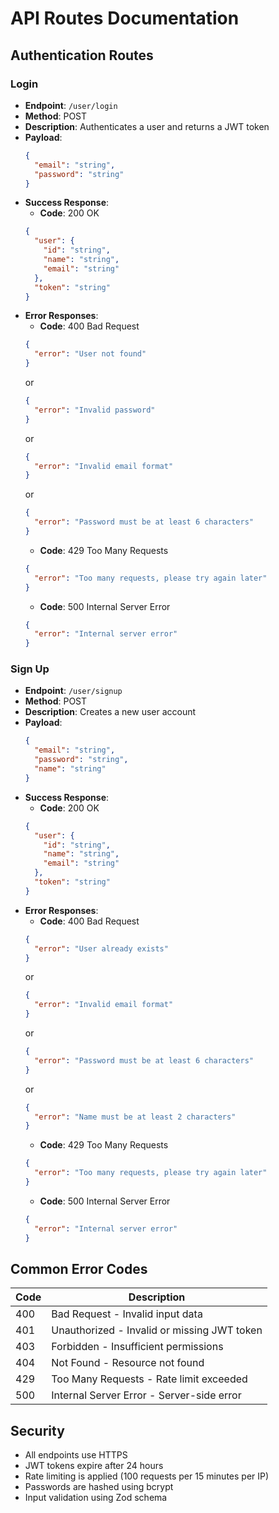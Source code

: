 # API Routes Documentation

## Authentication Routes

### Login

- **Endpoint**: `/user/login`
- **Method**: POST
- **Description**: Authenticates a user and returns a JWT token
- **Payload**:
  ```json
  {
    "email": "string",
    "password": "string"
  }
  ```
- **Success Response**:
  - **Code**: 200 OK
  ```json
  {
    "user": {
      "id": "string",
      "name": "string",
      "email": "string"
    },
    "token": "string"
  }
  ```
- **Error Responses**:
  - **Code**: 400 Bad Request
  ```json
  {
    "error": "User not found"
  }
  ```
  or
  ```json
  {
    "error": "Invalid password"
  }
  ```
  or
  ```json
  {
    "error": "Invalid email format"
  }
  ```
  or
  ```json
  {
    "error": "Password must be at least 6 characters"
  }
  ```
  - **Code**: 429 Too Many Requests
  ```json
  {
    "error": "Too many requests, please try again later"
  }
  ```
  - **Code**: 500 Internal Server Error
  ```json
  {
    "error": "Internal server error"
  }
  ```

### Sign Up

- **Endpoint**: `/user/signup`
- **Method**: POST
- **Description**: Creates a new user account
- **Payload**:
  ```json
  {
    "email": "string",
    "password": "string",
    "name": "string"
  }
  ```
- **Success Response**:
  - **Code**: 200 OK
  ```json
  {
    "user": {
      "id": "string",
      "name": "string",
      "email": "string"
    },
    "token": "string"
  }
  ```
- **Error Responses**:
  - **Code**: 400 Bad Request
  ```json
  {
    "error": "User already exists"
  }
  ```
  or
  ```json
  {
    "error": "Invalid email format"
  }
  ```
  or
  ```json
  {
    "error": "Password must be at least 6 characters"
  }
  ```
  or
  ```json
  {
    "error": "Name must be at least 2 characters"
  }
  ```
  - **Code**: 429 Too Many Requests
  ```json
  {
    "error": "Too many requests, please try again later"
  }
  ```
  - **Code**: 500 Internal Server Error
  ```json
  {
    "error": "Internal server error"
  }
  ```

## Common Error Codes

| Code | Description                                 |
| ---- | ------------------------------------------- |
| 400  | Bad Request - Invalid input data            |
| 401  | Unauthorized - Invalid or missing JWT token |
| 403  | Forbidden - Insufficient permissions        |
| 404  | Not Found - Resource not found              |
| 429  | Too Many Requests - Rate limit exceeded     |
| 500  | Internal Server Error - Server-side error   |

## Security

- All endpoints use HTTPS
- JWT tokens expire after 24 hours
- Rate limiting is applied (100 requests per 15 minutes per IP)
- Passwords are hashed using bcrypt
- Input validation using Zod schema
